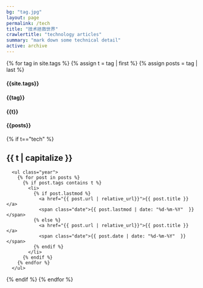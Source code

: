 ```yaml
---
bg: "tag.jpg"
layout: page
permalink: /tech
title: "技术拯救世界"
crawlertitle: "technology articles"
summary: "mark down some technical detail"
active: archive
---
```


{% for tag in site.tags %}
  {% assign t = tag | first %}
  {% assign posts = tag | last %}
  <h4 id="site_tags">{{site.tags}}</h4>
  <h4 id="tag">{{tag}}</h4>
  <h4 id="t">{{t}}</h4>
  <h4 id="posts">{{posts}}</h4>
  {% if t=="tech" %}
	  <h2 class="category-key" id="{{ t | downcase }}">{{ t | capitalize }}</h2>
	  
	  <ul class="year">
	    {% for post in posts %}
	      {% if post.tags contains t %}
	        <li>
	          {% if post.lastmod %}
	            <a href="{{ post.url | relative_url}}">{{ post.title }}</a>
	            <span class="date">{{ post.lastmod | date: "%d-%m-%Y"  }}</span>
	          {% else %}
	            <a href="{{ post.url | relative_url}}">{{ post.title }}</a>
	            <span class="date">{{ post.date | date: "%d-%m-%Y"  }}</span>
	          {% endif %}
	        </li>
	      {% endif %}
	    {% endfor %}
	  </ul>
  {% endif %}
{% endfor %}
